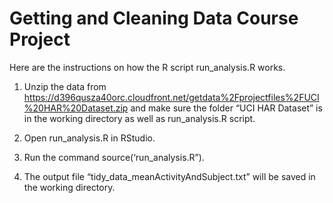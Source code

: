 # Getting and Cleaning Data Course Project

Here are the instructions on how the R script run_analysis.R works. 

1. Unzip the data from 
https://d396qusza40orc.cloudfront.net/getdata%2Fprojectfiles%2FUCI%20HAR%20Dataset.zip 
and make sure the folder “UCI HAR Dataset” is in the working directory as well as run_analysis.R script.

2. Open run_analysis.R in RStudio.

3. Run the command source(‘run_analysis.R”).

4. The output file “tidy_data_meanActivityAndSubject.txt” will be saved in the working directory.
 


